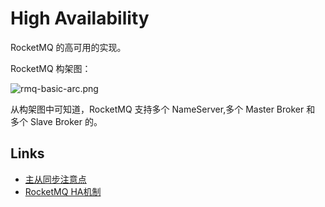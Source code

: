 # High Availability

RocketMQ 的高可用的实现。

RocketMQ 构架图：

![rmq-basic-arc.png](./images/rmq-basic-arc.png)

从构架图中可知道，RocketMQ 支持多个 NameServer,多个 Master Broker 和 多个 Slave Broker 的。

## Links

- [主从同步注意点](https://cloud.tencent.com/developer/article/1458089)
- [RocketMQ HA机制](https://developer.aliyun.com/article/839243)